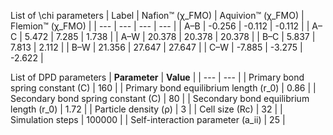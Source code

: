 List of \chi parameters
| Label | Nafion™ (χ_FMO) | Aquivion™ (χ_FMO) | Flemion™ (χ_FMO) |
| --- | --- | --- | --- |
| A–B | -0.256 | -0.112 | -0.112 |
| A–C | 5.472 | 7.285 | 1.738 |
| A–W | 20.378 | 20.378 | 20.378 |
| B–C | 5.837 | 7.813 | 2.112 |
| B–W | 21.356 | 27.647 | 27.647 |
| C–W | -7.885 | -3.275 | -2.622 |

List of DPD parameters
| **Parameter** | **Value** |
| --- | --- |
| Primary bond spring constant (C) | 160 |
| Primary bond equilibrium length (r_0) | 0.86 |
| Secondary bond spring constant (C) | 80 |
| Secondary bond equilibrium length (r_0) | 1.72 |
| Particle density (ρ) | 3 |
| Cell size (Rc) | 32 |
| Simulation steps | 100000 |
| Self-interaction parameter (a_ii) | 25 |

